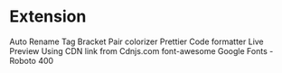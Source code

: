 # Extension 
Auto Rename Tag
Bracket Pair colorizer
Prettier Code formatter
Live Preview
Using CDN link from Cdnjs.com font-awesome
Google Fonts - Roboto 400

